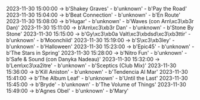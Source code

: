 2023-11-30 15:00:00 -> b'Shakey Graves' - b'unknown' - b'Pay the Road'
2023-11-30 15:04:00 -> b'Beat Connection' - b'unknown' - b'En Route'
2023-11-30 15:08:00 -> b'Hugar' - b'unknown' - b'Waves (con Arn\xc3\xb3r Dan)'
2023-11-30 15:11:00 -> b'Arn\xc3\xb3r Dan' - b'unknown' - b'Stone By Stone'
2023-11-30 15:15:00 -> b'Gy\xc3\xb0a Valt\xc3\xbdsd\xc3\xb3ttir' - b'unknown' - b'Moonchild'
2023-11-30 15:19:00 -> b'S\xc3\xb3ley' - b'unknown' - b'Halloween'
2023-11-30 15:23:00 -> b'Epic45' - b'unknown' - b'The Stars in Spring'
2023-11-30 15:28:00 -> b'Nitro Fun' - b'unknown' - b'Safe & Sound (con Danyka Nadeau)'
2023-11-30 15:32:00 -> b'Lem\xc3\xa2itre' - b'unknown' - b'Sceptics (Club Mix)'
2023-11-30 15:36:00 -> b'Kill Aniston' - b'unknown' - b'Tendencia Al Mar'
2023-11-30 15:41:00 -> b'The Album Leaf' - b'unknown' - b'Until the Last'
2023-11-30 15:45:00 -> b'Bryde' - b'unknown' - b'The Volume of Things'
2023-11-30 15:49:00 -> b'Agnes Obel' - b'unknown' - b'Mary'
